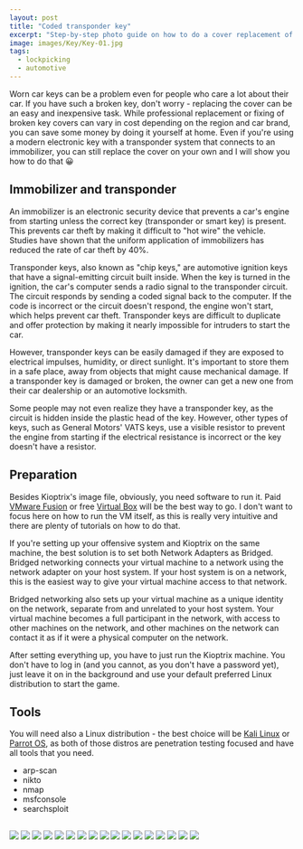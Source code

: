```yaml
---
layout: post
title: "Coded transponder key"
excerpt: "Step-by-step photo guide on how to do a cover replacement of the coded transponder car key without any special tools or expertise."
image: images/Key/Key-01.jpg
tags:
  - lockpicking
  - automotive
---
```


Worn car keys can be a problem even for people who care a lot about their car. If you have such a broken key, don't worry - replacing the cover can be an easy and inexpensive task. While professional replacement or fixing of broken key covers can vary in cost depending on the region and car brand, you can save some money by doing it yourself at home. Even if you're using a modern electronic key with a transponder system that connects to an immobilizer, you can still replace the cover on your own and I will show you how to do that 😀

## Immobilizer and transponder

An immobilizer is an electronic security device that prevents a car's engine from starting unless the correct key (transponder or smart key) is present. This prevents car theft by making it difficult to "hot wire" the vehicle. Studies have shown that the uniform application of immobilizers has reduced the rate of car theft by 40%.

Transponder keys, also known as "chip keys," are automotive ignition keys that have a signal-emitting circuit built inside. When the key is turned in the ignition, the car's computer sends a radio signal to the transponder circuit. The circuit responds by sending a coded signal back to the computer. If the code is incorrect or the circuit doesn't respond, the engine won't start, which helps prevent car theft. Transponder keys are difficult to duplicate and offer protection by making it nearly impossible for intruders to start the car.

However, transponder keys can be easily damaged if they are exposed to electrical impulses, humidity, or direct sunlight. It's important to store them in a safe place, away from objects that might cause mechanical damage. If a transponder key is damaged or broken, the owner can get a new one from their car dealership or an automotive locksmith.

Some people may not even realize they have a transponder key, as the circuit is hidden inside the plastic head of the key. However, other types of keys, such as General Motors' VATS keys, use a visible resistor to prevent the engine from starting if the electrical resistance is incorrect or the key doesn't have a resistor.

## Preparation

Besides Kioptrix's image file, obviously, you need software to run it. Paid <a href="https://www.vmware.com/products/fusion.html" target="_blank">VMware Fusion</a> or free <a href="https://www.virtualbox.org/wiki/Downloads" target="_blank">Virtual Box</a> will be the best way to go. I don't want to focus here on how to run the VM itself, as this is really very intuitive and there are plenty of tutorials on how to do that.

If you're setting up your offensive system and Kioptrix on the same machine, the best solution is to set both Network Adapters as Bridged. Bridged networking connects your virtual machine to a network using the network adapter on your host system. If your host system is on a network, this is the easiest way to give your virtual machine access to that network.

Bridged networking also sets up your virtual machine as a unique identity on the network, separate from and unrelated to your host system. Your virtual machine becomes a full participant in the network, with access to other machines on the network, and other machines on the network can contact it as if it were a physical computer on the network.

After setting everything up, you have to just run the Kioptrix machine. You don't have to log in (and you cannot, as you don't have a password yet), just leave it on in the background and use your default preferred Linux distribution to start the game.

## Tools

You will need also a Linux distribution - the best choice will be <a href="https://www.kali.org/get-kali/#kali-platforms" target="_blank">Kali Linux</a> or <a href="https://parrotsec.org/download/" target="_blank">Parrot OS</a>, as both of those distros are penetration testing focused and have all tools that you need.

* arp-scan
* nikto
* nmap
* msfconsole
* searchsploit

##

<a href="/images/Key/Key-1.png"><img src="/images/Key/Key-1.png"></a>
<a href="/images/Key/Key-2.png"><img src="/images/Key/Key-2.png"></a>
<a href="/images/Key/Key-3.png"><img src="/images/Key/Key-3.png"></a>
<a href="/images/Key/Key-4.png"><img src="/images/Key/Key-4.png"></a>
<a href="/images/Key/Key-5.png"><img src="/images/Key/Key-5.png"></a>
<a href="/images/Key/Key-6.png"><img src="/images/Key/Key-6.png"></a>
<a href="/images/Key/Key-7.png"><img src="/images/Key/Key-7.png"></a>
<a href="/images/Key/Key-8.png"><img src="/images/Key/Key-8.png"></a>
<a href="/images/Key/Key-9.png"><img src="/images/Key/Key-9.png"></a>
<a href="/images/Key/Key-10.png"><img src="/images/Key/Key-10.png"></a>
<a href="/images/Key/Key-11.png"><img src="/images/Key/Key-11.png"></a>
<a href="/images/Key/Key-12.png"><img src="/images/Key/Key-12.png"></a>
<a href="/images/Key/Key-13.png"><img src="/images/Key/Key-13.png"></a>
<a href="/images/Key/Key-14.png"><img src="/images/Key/Key-14.png"></a>
<a href="/images/Key/Key-15.png"><img src="/images/Key/Key-15.png"></a>
<a href="/images/Key/Key-16.png"><img src="/images/Key/Key-16.png"></a>
<a href="/images/Key/Key-17.png"><img src="/images/Key/Key-17.png"></a>